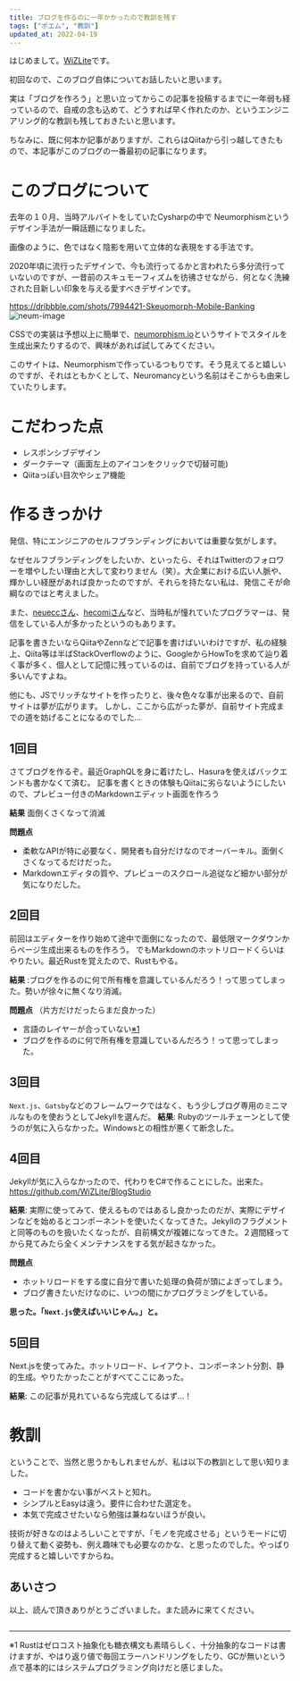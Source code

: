 ```yaml
---
title: ブログを作るのに一年かかったので教訓を残す
tags: ["ポエム", "教訓"]
updated_at: 2022-04-19
---
```


はじめまして。[WiZLite](/profile)です。

初回なので、このブログ自体についてお話したいと思います。

実は「ブログを作ろう」と思い立ってからこの記事を投稿するまでに一年弱も経っているので、自戒の念も込めて、どうすれば早く作れたのか、というエンジニアリング的な教訓も残しておきたいと思います。

ちなみに、既に何本か記事がありますが、これらはQiitaから引っ越してきたもので、本記事がこのブログの一番最初の記事になります。

# このブログについて
去年の１０月、当時アルバイトをしていたCysharpの中で Neumorphismというデザイン手法が一瞬話題になりました。

画像のように、色ではなく陰影を用いて立体的な表現をする手法です。

2020年頃に流行ったデザインで、今も流行ってるかと言われたら多分流行っていないのですが、一昔前のスキュモーフィズムを彷彿させながら、何となく洗練された目新しい印象を与える愛すべきデザインです。

https://dribbble.com/shots/7994421-Skeuomorph-Mobile-Banking
![neum-image](https://cdn.dribbble.com/users/517584/screenshots/7994421/media/400e0acd9cacd671a584a49ee566ac4c.png?compress=1&resize=1200x900&vertical=top)

CSSでの実装は予想以上に簡単で、[neumorphism.io](https://neumorphism.io/#e0e0e0)というサイトでスタイルを生成出来たりするので、興味があれば試してみてください。

このサイトは、Neumorphismで作っているつもりです。そう見えてると嬉しいのですが、それはともかくとして、Neuromancyという名前はそこからも由来していたりします。

# こだわった点
- レスポンシブデザイン
- ダークテーマ（画面左上のアイコンをクリックで切替可能)
- Qiitaっぽい目次やシェア機能

# 作るきっかけ
発信、特にエンジニアのセルフブランディングにおいては重要な気がします。

なぜセルフブランディングをしたいか、といったら、それはTwitterのフォロワーを増やしたい理由と大して変わりません（笑）。大企業における広い人脈や、輝かしい経歴があれば良かったのですが、それらを持たない私は、発信こそが命綱なのではと考えました。

また、[neueccさん](https://twitter.com/neuecc)、[hecomiさん](https://tips.hecomi.com/)など、当時私が憧れていたプログラマーは、発信をしている人が多かったというのもあります。

記事を書きたいならQiitaやZennなどで記事を書けばいいわけですが、私の経験上、Qiita等は半ばStackOverflowのように、GoogleからHowToを求めて辿り着く事が多く、個人として記憶に残っているのは、自前でブログを持っている人が多いんですよね。

他にも、JSでリッチなサイトを作ったりと、後々色々な事が出来るので、自前サイトは夢が広がります。
しかし、ここから広がった夢が、自前サイト完成までの道を妨げることになるのでした...

## 1回目
さてブログを作るぞ。最近GraphQLを身に着けたし、Hasuraを使えばバックエンドも書かなくて済む。
記事を書くときの体験もQiitaに劣らないようにしたいので、プレビュー付きのMarkdownエディット画面を作ろう

**結果**
面倒くさくなって消滅

**問題点**
- 柔軟なAPIが特に必要なく、開発者も自分だけなのでオーバーキル。面倒くさくなってるだけだった。
- Markdownエディタの質や、プレビューのスクロール追従など細かい部分が気になりだした。

## 2回目
前回はエディターを作り始めて途中で面倒になったので、最低限マークダウンからページ生成出来るものを作ろう。
でもMarkdownのホットリロードくらいはやりたい。最近Rustを覚えたので、Rustもやる。

**結果** :ブログを作るのに何で所有権を意識しているんだろう！って思ってしまった。勢いが徐々に無くなり消滅。

**問題点**
（片方だけだったらまだ良かった）
- 言語のレイヤーが合っていない[※1](#footnote-1)
- ブログを作るのに何で所有権を意識しているんだろう！って思ってしまった。

## 3回目
`Next.js`、`Gatsby`などのフレームワークではなく、もう少しブログ専用のミニマルなものを使おうとしてJekyllを選んだ。
**結果**: Rubyのツールチェーンとして使うのが気に入らなかった。Windowsとの相性が悪くて断念した。

## 4回目
Jekyllが気に入らなかったので、代わりをC#で作ることにした。出来た。
https://github.com/WiZLite/BlogStudio

**結果**: 実際に使ってみて、使えるものではあるし良かったのだが、実際にデザインなどを始めるとコンポーネントを使いたくなってきた。Jekyllのフラグメントと同等のものを扱いたくなったが、自前構文が複雑になってきた。２週間経ってから見てみたら全くメンテナンスをする気が起きなかった。

**問題点**
- ホットリロードをする度に自分で書いた処理の負荷が頭によぎってしまう。
- ブログ書きたいだけなのに、いつの間にかプログラミングをしている。

**思った。「`Next.js`使えばいいじゃん。」と。**

## 5回目
Next.jsを使ってみた。ホットリロード、レイアウト、コンポーネント分割、静的生成。やりたかったことがすべてここにあった。

**結果**: この記事が見れているなら完成してるはず...！


# 教訓
ということで、当然と思うかもしれませんが、私は以下の教訓として思い知りました。

- コードを書かない事がベストと知れ。
- シンプルとEasyは違う。要件に合わせた選定を。
- 本気で完成させたいなら勉強は兼ねないほうが良い。

技術が好きなのはよろしいことですが、「モノを完成させる」というモードに切り替えて動く姿勢も、例え趣味でも必要なのかな、と思ったのでした。やっぱり完成すると嬉しいですからね。


## あいさつ
以上、読んで頂きありがとうございました。また読みに来てください。

<hr style="margin-top: 2em">
<p id="footnote-1">※1 Rustはゼロコスト抽象化も糖衣構文も素晴らしく、十分抽象的なコードは書けますが、やはり返り値で毎回エラーハンドリングをしたり、GCが無いという点で基本的にはシステムプログラミング向けだと感じました。</p>
